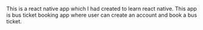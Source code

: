 This is a react native app which I had created to learn react native. This app is bus ticket booking app where user can create an account and book a bus ticket.